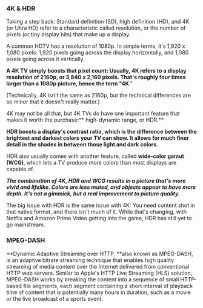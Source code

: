 ### **4K & HDR**

Taking a step back: Standard definition \(SD\), high definition \(HD\), and 4K \(or Ultra HD\) refer to a characteristic called resolution, or the number of pixels \(or tiny display bits\) that make up a display.

A common HDTV has a resolution of 1080p. In simple terms, it's 1,920 x 1,080 pixels: 1,920 pixels going across the display horizontally, and 1,080 pixels going across it vertically.

**A 4K TV simply boosts that pixel count: Usually, 4K refers to a display resolution of 2160p, or 3,840 x 2,160 pixels. That's roughly four times larger than a 1080p picture, hence the term "4K**."

\(Technically, 4K isn't the same as 2160p, but the technical differences are so minor that it doesn't really matter.\)

4K may not be all that, but 4K TVs do have one important feature that makes it worth the purchase:** high-dynamic range, or HDR.**

**HDR boosts a display's contrast ratio, which is the difference between the brightest and darkest colors your TV can show. It allows for much finer detail in the shades in between those light and dark colors.**

HDR also usually comes with another feature, called **wide-color gamut \(WCG\)**, which lets a TV produce more colors than most displays are capable of.

_**The combination of 4K, HDR and WCG results in a picture that's more vivid and lifelike. Colors are less muted, and objects appear to have more depth. It's not a gimmick, but a real improvement to picture quality.**_

The big issue with HDR is the same issue with 4K: You need content shot in that native format, and there isn't much of it. While that's changing, with Netflix and Amazon Prime Video getting into the game, HDR has still yet to go mainstream.



### **MPEG-DASH**

**Dynamic Adaptive Streaming over HTTP, **also known as MPEG-DASH, is an adaptive bitrate streaming technique that enables high quality streaming of media content over the Internet delivered from conventional HTTP web servers. Similar to Apple's HTTP Live Streaming \(HLS\) solution, MPEG-DASH works by breaking the content into a sequence of small HTTP-based file segments, each segment containing a short interval of playback time of content that is potentially many hours in duration, such as a movie or the live broadcast of a sports event.

